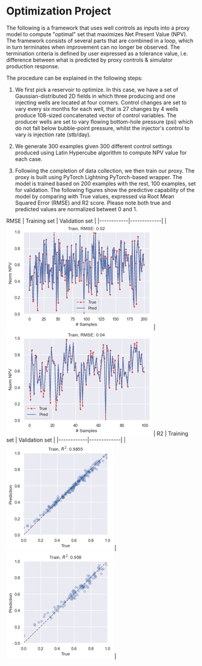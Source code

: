 # Optimization Project
The following is a framework that uses well controls as inputs into a proxy model to compute "optimal" set that maximizes Net Present Value (NPV). The framework consists of several parts that are combined in a loop, which in turn terminates when improvement can no longer be observed. The termination criteria is defined by user expressed as a tolerance value, i.e. difference between what is predicted by proxy controls & simulator production response. 

The procedure can be explained in the following steps:

1. We first pick a reservoir to optimize. In this case, we have a set of Gaussian-distributed 2D fields in which three producing and one injecting wells are located at four corners. Control changes are set to vary every six months for each well, that is 27 changes by 4 wells produce 108-sized concatenated vector of control variables. The producer wells are set to vary flowing bottom-hole pressure (psi) which do not fall below bubble-point pressure, whilst the injector's control to vary is injection rate (stb/day).

2. We generate 300 examples given 300 different control settings produced using Latin Hypercube algorithm to compute NPV value for each case. 

3. Following the completion of data collection, we then train our proxy. The proxy is built using PyTorch Lightning PyTorch-based wrapper. The model is trained based on 200 examples with the rest, 100 examples, set for validation. The following figures show the predictive capability of the model by comparing with True values, expressed via Root Mean Squared Error (RMSE) and R2 score. Please note both true and predicted values are normalized betweet 0 and 1. 

RMSE
| Training set      | Validation set     |
|------------|-------------|
| <img src="https://github.com/ncuxomun/Optimization-project/blob/master/train_npv.png" > | <img src="https://github.com/ncuxomun/Optimization-project/blob/master/val_npv.png"> |
R2
| Training set      | Validation set     |
|------------|-------------|
| <img src="https://github.com/ncuxomun/Optimization-project/blob/master/train_x_x.png" > | <img src="https://github.com/ncuxomun/Optimization-project/blob/master/val_x_x.png"> |
